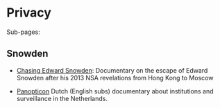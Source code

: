 # Privacy

Sub-pages:

## Snowden
* [Chasing Edward Snowden](https://www.youtube.com/watch?v=8YkLS95qDjI): Documentary on the escape of Edward Snowden after his 2013 NSA revelations from Hong Kong to Moscow



* [Panopticon](https://www.youtube.com/watch?v=FUyB0Tsj6jE) Dutch (English subs) documentary about institutions and surveillance in the Netherlands. 